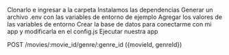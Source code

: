 Clonarlo e ingresar a la carpeta
Instalamos las dependencias
Generar un archivo .env con las variables de entorno de ejemplo
Agregar los valores de las variables de entorno
Crear la base de datos para conectarme con mi app y modificarla en el config.js
Ejecutar nuestra app



POST /movies/:movie_id/genre/:genre_id
({movieId, genreId})